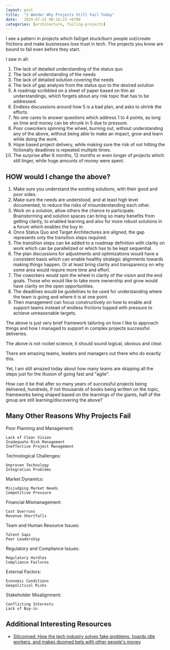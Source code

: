 ```yaml
---
layout: post
title:  "I Wonder Why Projects Still Fail Today"
date:   2024-07-22 00:18:23 +0700
categories: [architecture, failing-projects]
---
```


I see a pattern in projects which fail/get stuck/burn people out/create frictions and make businesses lose trust in tech.
The projects you know are bound to fail even before they start.

I saw in all:

1. The lack of detailed understanding of the status quo
2. The lack of understanding of the needs
3. The lack of detailed solution covering the needs
4. The lack of gap analysis from the status quo to the desired solution
5. A roadmap scribbled on a sheet of paper based on thin air understandings, which forgets about any risk topic that has to be addressed.
6. Endless discussions around how 5 is a bad plan, and asks to shrink the efforts.
7. No one cares to answer questions which address 1 to 4 points, as long as time and money can be shrunk in 5 due to pressure.
8. Poor coworkers spinning the wheel, burning out, without understanding any of the above, without being able to make an impact, grow and learn while doing the work.
9. Hope based project delivery, while making sure the risk of not hitting the fictionally deadlines is repeated multiple times.
10. The surprise after 6 months, 12 months or even longer of projects which still linger, while huge amounts of money were spent.

## HOW would I change the above?

1. Make sure you understand the existing solutions, with their good and poor sides.
2. Make sure the needs are understood, and at least high level documented, to reduce the risks of misunderstanding each other.
3. Work on a solution, allow others the chance to participate. Brainstorming and solution spaces can bring so many benefits from getting clarity, to enabled learning and also for more robust solutions in a forum which enables the buy in.
4. Once Status Quo and Target Architectures are aligned, the gap represents only the transition steps required.
5. The transition steps can be added to a roadmap definition with clarity on work which can be parallelized or which has to be kept sequential.
6. The plan discussions for adjustments and optimizations would have a consistent basis which can enable healthy strategic alignments towards making things happen. Or at least bring clarity and transparency on why some area would require more time and effort.
7. The coworkers would spin the wheel in clarity of the vision and the end goals. Those who would like to take more ownership and grow would have clarity on the open opportunities.
8. The deadlines would be guidelines to be used for understanding where the team is going and where it is at one point.
9. Then management can focus constructively on how to enable and support teams instead of endless frictions topped with pressure to achieve unreasonable targets.

The above is just very brief framework tailoring on how I like to approach things and how I managed to support in complex projects successful deliveries.

The above is not rocket science, it should sound logical, obvious and clear. 

There are amazing teams, leaders and managers out there who do exactly this. 

Yet, I am still amazed today about how many teams are skipping all the steps just for the illusion of going fast and "agile".  

How can it be that after so many years of successful projects being delivered, hundreds, if not thousands of books being written on the topic, frameworks being shaped based on the learnings of the giants, half of the group are still learning/discovering the above?

## Many Other Reasons Why Projects Fail

Poor Planning and Management:

    Lack of Clear Vision 
    Inadequate Risk Management 
    Ineffective Project Management 

Technological Challenges:

    Unproven Technology
    Integration Problems 

Market Dynamics:

    Misjudging Market Needs 
    Competitive Pressure 

Financial Mismanagement:

    Cost Overruns 
    Revenue Shortfalls 

Team and Human Resource Issues:

    Talent Gaps 
    Poor Leadership 

Regulatory and Compliance Issues:

    Regulatory Hurdles 
    Compliance Failures 

External Factors:

    Economic Conditions 
    Geopolitical Risks 

Stakeholder Misalignment:

    Conflicting Interests 
    Lack of Buy-in 

## Additional Interesting Resources

- [Siliconned: How the tech industry solves fake problems, hoards idle workers, and makes doomed bets with other people's money](https://www.goodreads.com/book/show/215041537-siliconned?ac=1&from_search=true&qid=K6mEK9RW3J&rank=1)



